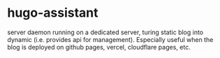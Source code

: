 # hugo-assistant
server daemon running on a dedicated server, turing static blog into dynamic (i.e. provides api for management). Especially useful when the blog is deployed on github pages, vercel, cloudflare pages, etc.
